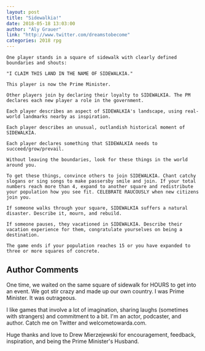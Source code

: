 ```yaml
---
layout: post
title: "Sidewalkia!"
date: 2018-05-18 13:03:00
author: "Aly Grauer"
link: "http://www.twitter.com/dreamstobecome"
categories: 2018 rpg
---
```

```
One player stands in a square of sidewalk with clearly defined boundaries and shouts: 

"I CLAIM THIS LAND IN THE NAME OF SIDEWALKIA."

This player is now the Prime Minister.

Other players join by declaring their loyalty to SIDEWALKIA. The PM declares each new player a role in the government. 

Each player describes an aspect of SIDEWALKIA's landscape, using real-world landmarks nearby as inspiration. 

Each player describes an unusual, outlandish historical moment of SIDEWALKIA.

Each player declares something that SIDEWALKIA needs to succeed/grow/prevail.

Without leaving the boundaries, look for these things in the world around you. 

To get these things, convince others to join SIDEWALKIA. Chant catchy slogans or sing songs to make passersby smile and join. If your total numbers reach more than 4, expand to another square and redistribute your population how you see fit. CELEBRATE RAUCOUSLY when new citizens join you.

If someone walks through your square, SIDEWALKIA suffers a natural disaster. Describe it, mourn, and rebuild.

If someone pauses, they vacationed in SIDEWALKIA. Describe their vacation experience for them, congratulate yourselves on being a destination.

The game ends if your population reaches 15 or you have expanded to three or more squares of concrete.
```
## Author Comments 

One time, we waited on the same square of sidewalk for HOURS to get into an event. We got stir crazy and made up our own country. I was Prime Minister. It was outrageous. 

I like games that involve a lot of imagination, sharing laughs (sometimes with strangers) and commitment to a bit. I'm an actor, podcaster, and author. Catch me on Twitter and welcometowarda.com.

Huge thanks and love to Drew Mierzejewski for encouragement, feedback, inspiration, and being the Prime Minister's Husband. 
